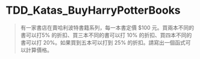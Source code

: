 # TDD_Katas_BuyHarryPotterBooks

> 有一家書店在賣哈利波特書籍系列，每一本書定價 $100 元。買兩本不同的書可以打5% 的折扣、買三本不同的書可以打 10% 的折扣、買四本不同的書可以打 20%。如果買到五本可以打到 25% 的折扣。請寫出一個函式可以計算價格。
